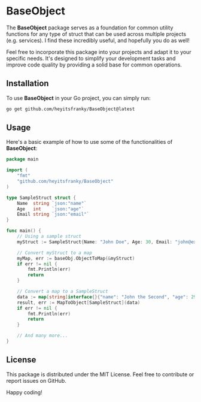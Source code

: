 # BaseObject

The **BaseObject** package serves as a foundation for common utility functions for any type of struct that can be used across multiple projects (e.g. services). I find these incredibly useful, and hopefully you do as well!

Feel free to incorporate this package into your projects and adapt it to your specific needs. It's designed to simplify your development tasks and improve code quality by providing a solid base for common operations.

## Installation

To use **BaseObject** in your Go project, you can simply run:

```bash
go get github.com/heyitsfranky/BaseObject@latest
```

## Usage

Here's a basic example of how to use some of the functionalities of **BaseObject**:
```go
package main

import (
	"fmt"
	"github.com/heyitsfranky/BaseObject"
)

type SampleStruct struct {
	Name  string `json:"name"`
	Age   int    `json:"age"`
	Email string `json:"email"`
}

func main() {
	// Using a sample struct
	myStruct := SampleStruct{Name: "John Doe", Age: 30, Email: "john@example.com"}

	// Convert myStruct to a map
	myMap, err := baseObj.ObjectToMap(&myStruct)
	if err != nil {
		fmt.Println(err)
		return
	}

    // Convert a map to a SampleStruct
    data := map[string]interface{}{"name": "John the Second", "age": 29, "email": "john2@example.com"}
	result, err := MapToObject[SampleStruct](data)
	if err != nil {
		fmt.Println(err)
		return
	}

    // And many more...
}

```

## License

This package is distributed under the MIT License.
Feel free to contribute or report issues on GitHub.

Happy coding!